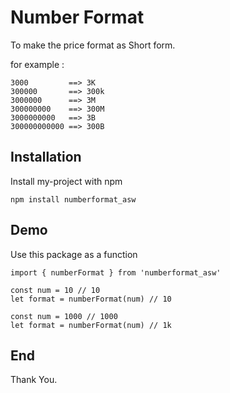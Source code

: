

# Number Format
To make the price format as Short form.

for example : 

    3000         ==> 3K
    300000       ==> 300k
    3000000      ==> 3M
    300000000    ==> 300M
    3000000000   ==> 3B
    300000000000 ==> 300B
    



## Installation

Install my-project with npm
  
    npm install numberformat_asw
    
## Demo

Use this package as a function

    import { numberFormat } from 'numberformat_asw'

    const num = 10 // 10
    let format = numberFormat(num) // 10

    const num = 1000 // 1000
    let format = numberFormat(num) // 1k



## End

Thank You.